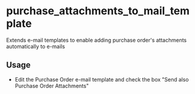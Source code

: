 # purchase_attachments_to_mail_template
Extends e-mail templates to enable adding purchase order's attachments automatically to e-mails

Usage
-----
 * Edit the Purchase Order e-mail template and check the box "Send also Purchase Order Attachments"

